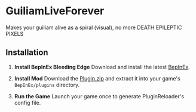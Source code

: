 # GuiliamLiveForever
Makes your guiliam alive as a spiral (visual), no more DEATH EPILEPTIC PIXELS

## Installation

1. **Install BepInEx Bleeding Edge**
   Download and install the latest [BepInEx](https://github.com/BepInEx/BepInEx/releases/tag/v5.4.23.3).

2. **Install Mod**
   Download the  [Plugin.zip](https://github.com/Mxyfell/GuiliamLiveForever/releases) and extract it into your game's `BepInEx/plugins` directory.

3. **Run the Game**
   Launch your game once to generate PluginReloader's config file.
